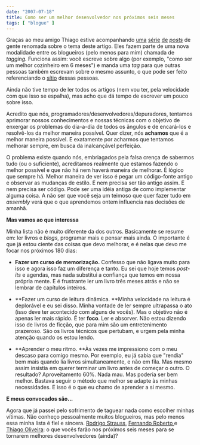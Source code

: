 ```yaml
---
date: "2007-07-18"
title: Como ser um melhor desenvolvedor nos próximos seis meses
tags: [ "blogue" ]
---
```

Graças ao meu amigo Thiago estive acompanhando [uma](http://codebetter.com/blogs/scott.bellware/archive/2007/07/14/165610.aspx) [série](http://codebetter.com/blogs/jeffrey.palermo/archive/2007/07/09/6-months-to-become-a-better-developer.aspx) [de](http://graysmatter.codivation.com/HowIAmBecomingABetterDeveloperPart1OfInfinity.aspx) [_posts_](http://weblogs.asp.net/bsimser/archive/2007/07/05/being-a-better-developer-in-6-months.aspx) de gente renomada sobre o tema deste artigo. Eles fazem parte de uma nova modalidade entre os blogueiros (pelo menos para mim) chamada de _tagging._ Funciona assim: você escreve sobre algo (por exemplo, "como ser um melhor cozinheiro em 6 meses") e manda uma _tag_ para que outras pessoas também escrevam sobre o mesmo assunto, o que pode ser feito referenciando o [sítio](http://www.sualingua.com.br/06/06_site_saite_sitio.htm) dessas pessoas.

Ainda não tive tempo de ler todos os artigos (nem vou ter, pela velocidade com que isso se espalha), mas acho que dá tempo de escrever um pouco sobre isso.

Acredito que nós, programadores/desenvolvedores/depuradores, tentamos aprimorar nossos conhecimentos e nossas técnicas com o objetivo de enxergar os problemas do dia-a-dia de todos os ângulos e de encará-los e resolvê-los da melhor maneira possível. Quer dizer, nós **achamos** que é a melhor maneira possível. E exatamente por acharmos que tentamos melhorar sempre, em busca da inalcançável perfeição.

O problema existe quando nós, embriagados pela falsa crença de sabermos tudo (ou o suficiente), acreditamos realmente que estamos fazendo o melhor possível e que não há nem haverá maneira de melhorar. É lógico que sempre há. Melhor maneira de ver isso é pegar um código-fonte antigo e observar as mudanças de estilo. E nem precisa ser tão antigo assim. E nem precisa ser código. Pode ser uma idéia antiga de como implementar alguma coisa. A não ser que você seja um teimoso que quer fazer tudo em _assembly_ verá que o que aprendemos ontem influencia nas decisões de amanhã.

**Mas vamos ao que interessa**

Minha lista não é muito diferente da dos outros. Basicamente se resume em: ler livros e _blogs_, programar mais e pensar mais ainda. O importante é que já estou ciente das coisas que devo melhorar, e é nelas que devo me focar nos próximos 180 dias:

	
  * **Fazer um curso de memorização.** Confesso que não ligava muito para isso e agora isso faz um diferença e tanto. Eu sei que hoje temos _post-its_ e agendas, mas nada substitui a confiança que temos em nossa própria mente. E é frustrante ler um livro três meses atrás e não se lembrar de capítulos inteiros.

	
  * **Fazer um curso de leitura dinâmica. **Minha velocidade na leitura é deplorável e eu sei disso. Minha vontade de ler sempre ultrapassa o ato (isso deve ter acontecido com alguns de vocês). Mas o objetivo não é apenas ler mais rápido. É ter **foco**. Ler e absorver. Não estou dizendo isso de livros de ficção, que para mim são um entretenimento prazeroso. São os livros técnicos que pertubam, e urgem pela minha atenção quando os estou lendo.

	
  * **Aprender o meu ritmo. **Às vezes me impressiono com o meu descaso para comigo mesmo. Por exemplo, eu já sabia que "rendia" bem mais quando lia livros simultaneamente, e não em fila. Mas mesmo assim insistia em querer terminar um livro antes de começar o outro. O resultado? Aproveitamento 60%. Nada mau. Mas poderia ser bem melhor. Bastava seguir o método que melhor se adapte às minhas necessidades. E isso é o que eu chamo de aprender a si mesmo.

**E meus convocados são...**

Agora que já passei pelo sofrimento de taguear nada como escolher minhas vítimas. Não conheço pessoalmente muitos blogueiros, mas pelo menos essa minha lista é fiel e sincera. [Rodrigo Strauss](http://1bit.com.br/content.1bit/weblog/um_melhor_programador), [Fernando Roberto ](http://www.driverentry.com.br/blog/2007/07/exallocatepool-with-tagging.html)e [Thiago Oliveira](http://codebehind.wordpress.com/2007/07/22/como-ser-um-melhor-programador-nos-proximos-6-meses/): o que vocês farão nos próximos seis meses para se tornarem melhores desenvolvedores (ainda)?
